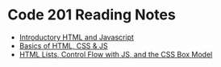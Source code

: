 # Code 201 Reading Notes

* [Introductory HTML and Javascript](introhtml.md)
* [Basics of HTML, CSS & JS](basichtml.md)
* [HTML Lists, Control Flow with JS, and the CSS Box Model](listshtml.md)
